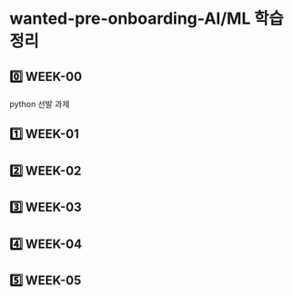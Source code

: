 # wanted-pre-onboarding-AI/ML 학습 정리

## 0️⃣ WEEK-00
python 선발 과제

## 1️⃣ WEEK-01

## 2️⃣ WEEK-02

## 3️⃣ WEEK-03

## 4️⃣ WEEK-04

## 5️⃣ WEEK-05
